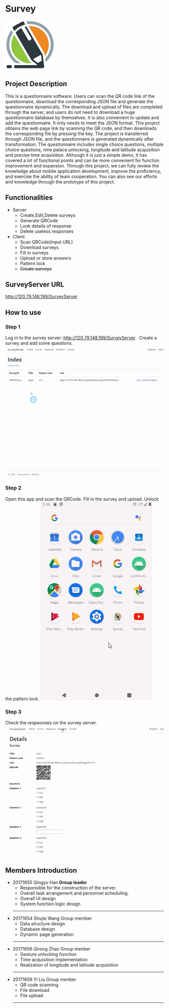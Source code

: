 # Survey
![image](https://github.com/QingyuHan/survey/blob/master/icon.png)
## Project Description
 This is a questionnaire software. Users can scan the QR code link of the questionnaire, download the corresponding JSON file and generate the questionnaire dynamically. The download and upload of files are completed through the server, and users do not need to download a huge questionnaire database by themselves. It is also convenient to update and add the questionnaire. It only needs to meet the JSON format. This project obtains the web page link by scanning the QR code, and then downloads the corresponding file by pressing the key. The project is transferred through JSON file, and the questionnaire is generated dynamically after transformation. The questionnaire includes single choice questions, multiple choice questions, nine palace unlocking, longitude and latitude acquisition and precise time acquisition. Although it is just a simple demo, it has covered a lot of functional points and can be more convenient for function improvement and expansion. Through this project, we can fully review the knowledge about mobile application development, improve the proficiency, and exercise the ability of team cooperation. You can also see our efforts and knowledge through the prototype of this project.
 ## Functionalities
  + Server
    + Create,Edit,Delete surveys
    + Generate QRCode
    + Look details of response
    + Delete useless responses
  + Client
    + Scan QRCode(Input URL)
    + Download surveys
    + Fill in surveys
    + Upload or store answers
    + Pattern lock
    + ~~Create surveys~~

## SurveyServer URL
 http://120.79.148.199/SurveyServer
## How to use
 ### Step 1
  Log in to the survey server: http://120.79.148.199/SurveyServer .
  Create a survey and add some questions.
  ![image](https://github.com/QingyuHan/survey/blob/master/gif/step1.gif)
 ### Step 2
  Open this app and scan the QRCode.
  Fill in the survey and upload.
  Unlock the pattern lock.
  ![image](https://github.com/QingyuHan/survey/blob/master/gif/step2.gif)
 ### Step 3
  Check the respeonses on the survey server.
  ![image](https://github.com/QingyuHan/survey/blob/master/gif/step3.gif)
## Members Introduction
 + 20171655 Qingyu Han
    **Group leader**
    + Responsible for the construction of the server.
    + Overall task arrangement and personnel scheduling.
    + Overall UI design
    + System function logic design
    ---
 + 20171654 Shujie Wang
    Group member
    + Data structure design
    + Database design
    + Dynamic page generation
    ---
 + 20171656 Qirong Zhao
    Group menber
    + Gesture unlocking function
    + Time acquisition implementation
    + Realization of longitude and latitude acquisition
    ---
 + 20171659 Yi Liu
    Group menber
    + QR code scanning
    + File download
    + File upload
    ---